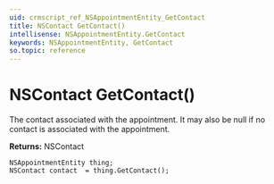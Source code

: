 ```yaml
---
uid: crmscript_ref_NSAppointmentEntity_GetContact
title: NSContact GetContact()
intellisense: NSAppointmentEntity.GetContact
keywords: NSAppointmentEntity, GetContact
so.topic: reference
---
```


# NSContact GetContact()

The contact associated with the appointment. It may also be null if no contact is associated with the appointment.

**Returns:** NSContact

```crmscript
NSAppointmentEntity thing;
NSContact contact  = thing.GetContact();
```

